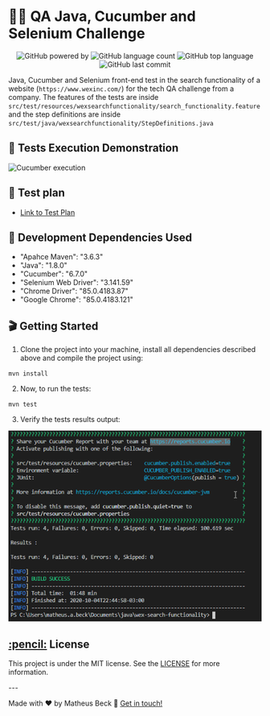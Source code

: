 # 👨‍💻 QA Java, Cucumber and Selenium Challenge

<p align="center">
  <img alt="GitHub powered by" src="https://img.shields.io/badge/cucumber-tests-green.svg?style=flat-square">
  <img alt="GitHub language count" src="https://img.shields.io/github/languages/count/matheus-beck/qa-java-cucumber-selenium-challenge">
  <img alt="GitHub top language" src="https://img.shields.io/github/languages/top/matheus-beck/qa-java-cucumber-selenium-challenge">
  <img alt="GitHub last commit" src="https://img.shields.io/github/last-commit/matheus-beck/qa-java-cucumber-selenium-challenge">
</p>

Java, Cucumber and Selenium front-end test in the search functionality of a website (`https://www.wexinc.com/`) for the tech QA challenge from a company. The features of the tests are inside `src/test/resources/wexsearchfunctionality/search_functionality.feature` and the step definitions are inside `src/test/java/wexsearchfunctionality/StepDefinitions.java`

## 🎥 Tests Execution Demonstration

![Cucumber execution](execution.gif)

## 📅 Test plan
- [Link to Test Plan](Beck_Matheus_QATask.pdf)

## 💾 Development Dependencies Used

- "Apahce Maven": "3.6.3"
- "Java":  "1.8.0"
- "Cucumber": "6.7.0"
- "Selenium Web Driver": "3.141.59"
- "Chrome Driver": "85.0.4183.87"
- "Google Chrome": "85.0.4183.121"

## 🎬 Getting Started

1. Clone the project into your machine, install all dependencies described above and compile the project using:

```console
mvn install
```

2. Now, to run the tests:

```console
mvn test
```

3. Verify the tests results output:

![Tests results output](tests_results.png)

<h2><a class="anchor" aria-hidden="true" href="#memo-license">:pencil:</a> License </h2>
<p>This project is under the MIT license. See the <a href="https://github.com/matheus-beck/blog/blob/master/LICENSE">LICENSE</a> for more information.</p>
---

Made with ❤️ by Matheus Beck 👋 [Get in touch!](https://www.linkedin.com/in/matheus-beck/)

